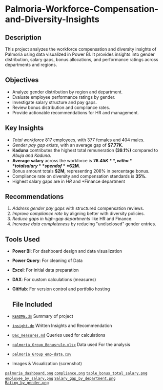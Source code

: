# Palmoria-Workforce-Compensation-and-Diversity-Insights
## Description
This project analyzes the workforce compensation and diversity insights of Palmoria using data visualized in Power BI. It provides insights into gender distribution, salary 
gaps, bonus allocations, and performance ratings across departments and regions.

## Objectives
- Analyze gender distribution by region and department.
- Evaluate employee performance ratings by gender.
- Investigate salary structure and pay gaps.
- Review bonus distribution and compliance rates.
- Provide actionable recommendations for HR and management.

## Key Insights
- *Total workforce* 817 employees, with 377 females and 404 males.
- *Gender pay gap exists*, with an average gap of **$7.77K**.
- **Kaduna** contributes the highest total remuneration **(39.1%)** compared to *Abuja and Kaduna*.
- **Average salary** across the workforce is **$76.45K**, with a **total salary** spend of **$62M**.
- Bonus amount totals **$2M**, representing 208% in percentage bonus.
- Compliance rate on diversity and compensation standards is **35%**.
- Highest salary gaps are in *HR* and *Finance department

##  Recommendations
1. *Address gender pay gaps* with structured compensation reviews.
2. *Improve compliance rate* by aligning better with diversity policies.
3. *Reduce gaps in high-gap departments* like HR and Finance.
4. *Increase data completeness* by reducing "undisclosed" gender entries.

##  Tools Used
- **Power BI**: For dashboard design and data visualization
- **Power Query**: For cleaning of Data
- **Excel**: For initial data preparation
- **DAX**: For custom calculations (measures)
- **GitHub**: For version control and portfolio hosting

  ## File Included
- [`README.dm`](README.dm)  Summary of project 
-  [`insight.dm`](insight.dm) Written Insights and Recommendation 
- [`Dax_measures.md`](Dax_measures.md) Queries used for calculations
- [`palmoria_Group_Bonusrule.xlsx`](palmoria_Group_Bonus_rule.xlsx) Data used For the analysis
- [`palmoria Group emp-data.csv`](palmoria_Group_emp.csv)

- Images & Visualization (screnshot)

 [`palmoria_dashboard.png`](palmoria_dashboard.png)
  [`compliance.png`](compliance.png) 
[`table_bonus_total_salary.png`](table_bonus_total_salary.png)
[`employee_by_salary.png`](employee_by_salary.png)
[`Salary_gap_by_department.png`](Salary_gap_by_department.png)
[`Rating_by_gender.png`](Rating_by_gender.png)
